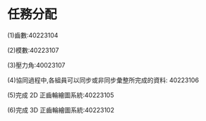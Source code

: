# 任務分配

(1)齒數:40223104

(2)模數:40223107

(3)壓力角:40023107

(4)協同過程中,各組員可以同步或非同步彙整所完成的資料:
40223106

(5)完成 2D 正齒輪繪圖系統:40223105

(6)完成 3D 正齒輪繪圖系統:40223102

